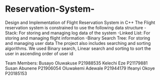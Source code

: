 # Reservation-System-
Design and Implementation of Flight Reservation System in C++
The Flight reservation system is constrained to use the following data structure
-Stack:  For storing and managing log data of the system
-Linked List: For storing and managing flight information
-Binary Search Tree:  For storing and managing user data
The project also includes searching and sorting algorithms. We used Binary search, Linear search and sorting to sort the user in ascending order of user id

Team Members:
Busayo Oluwakuse P21988535
Kelechi Eze  P21179881
Susan Abunene P21906054
Oluwakemi Adewale P21944179
Ifeanyi Okoye P20185153



